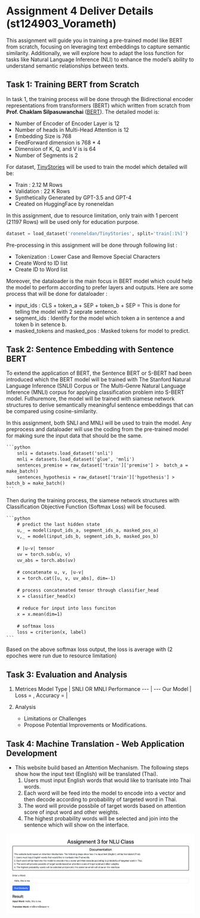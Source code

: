 # Assignment 4 Deliver Details (st124903_Vorameth)

This assignment will guide you in training a pre-trained model like BERT from scratch, focusing on
leveraging text embeddings to capture semantic similarity. Additionally, we will explore how to adapt the
loss function for tasks like Natural Language Inference (NLI) to enhance the model’s ability to understand
semantic relationships between texts.

## Task 1: Training BERT from Scratch

In task 1, the training process will be done through the Bidirectional encoder representations from transformers (BERT) which written from scratch from **Prof. Chaklam Silpasuwanchai** ([BERT](https://github.com/chaklam-silpasuwanchai/Python-fo-Natural-Language-Processing/tree/main/Code/02%20-%20DL/04%20-%20Masked%20Language%20Model)). The detailed model is: 
- Number of Encoder of Encoder Layer is 12
- Number of heads in Multi-Head Attention is 12
- Embedding Size is 768
- FeedForward dimension is 768 * 4 
- Dimension of K, Q, and V is is 64
- Number of Segments is 2


For dataset, [TinyStories](https://huggingface.co/datasets/roneneldan/TinyStories) will be used to train the model which detailed will be:
- Train : 2.12 M Rows
- Validation : 22 K Rows
- Synthetically Generated by GPT-3.5 and GPT-4
- Created on HuggingFace by roneneldan

In this assignment, due to resource limitation, only train with 1 percent (21197 Rows) will be used only for education purpose. 

```python
dataset = load_dataset('roneneldan/TinyStories', split='train[:1%]')
```

Pre-processing in this assignment will be done through following list : 
- Tokenization : Lower Case and Remove Special Characters
- Create Word to ID list
- Create ID to Word list

Moreover, the dataloader is the main focus in BERT model which could help the model to perform according to prefer layers and outputs. Here are some process that will be done for dataloader : 
- input_ids : CLS + token_a + SEP + token_b + SEP = This is done for telling the model with 2 seprate sentence. 
- segment_ids : Identify for the model which token a in sentence a and token b in setence b.
- masked_tokens and masked_pos : Masked tokens for model to predict. 

## Task 2: Sentence Embedding with Sentence BERT

To extend the application of BERT, the Sentence BERT or S-BERT had been introduced which the BERT model will be trained with The Stanford Natural Language Inference (SNLI) Corpus or The Multi-Genre Natural Language Inference (MNLI) corpus for applying classification problem into S-BERT model. Futhuremore, the model will be trained with siamese network structures to derive semantically meaningful sentence embeddings that can be compared using cosine-similarity.

In this assignment, both SNLI and MNLI will be used to train the model. Any preprocess and dataloader will use the coding from the pre-trained model for making sure the input data that should be the same.

    ```python
        snli = datasets.load_dataset('snli')
        mnli = datasets.load_dataset('glue', 'mnli')
        sentences_premise = raw_dataset['train']['premise'] >  batch_a = make_batch()
        sentences_hypothesis = raw_dataset['train']['hypothesis'] >  batch_b = make_batch()
    ```

Then during the training process, the siamese network structures with Classification Objective Function (Softmax Loss) will be focused. 

    ```python
        # predict the last hidden state
        u,_ = model(input_ids_a, segment_ids_a, masked_pos_a)  
        v,_ = model(input_ids_b, segment_ids_b, masked_pos_b)  

        # |u-v| tensor
        uv = torch.sub(u, v)  
        uv_abs = torch.abs(uv) 
        
        # concatenate u, v, |u-v|
        x = torch.cat([u, v, uv_abs], dim=-1) 
        
        # process concatenated tensor through classifier_head
        x = classifier_head(x) 

        # reduce for input into loss funciton
        x = x.mean(dim=1)

        # softmax loss
        loss = criterion(x, label)
    ```

Based on the above softmax loss output, the loss is average with (2 epoches were run due to resource limitation)

## Task 3: Evaluation and Analysis
1. Metrices
    Model Type | SNLI OR MNLI Performance
    --- | --- 
    Our Model | Loss = , Accuracy =  |


2. Analysis
    - Limitations or Challenges 
    - Propose Potential Improvements or Modifications.


## Task 4: Machine Translation - Web Application Development

- This website build based an Attention Mechanism. The following steps show how the input text (English) will be translated (Thai).
    1. Users must input English words that would like to tranlsate into Thai words.
    2. Each word will be feed into the model to encode into a vector and then decode according to probability of targeted word in Thai.
    3. The word will provide possbile of target words based on attention score of input word and other weights. 
    4. The highest probability words will be selected and join into the sentence which will show on the interface.

![website](https://github.com/MrWhiteC/Natural_Language_Understanding_AIT/blob/main/Assignment3/images/a3_website.png)

    